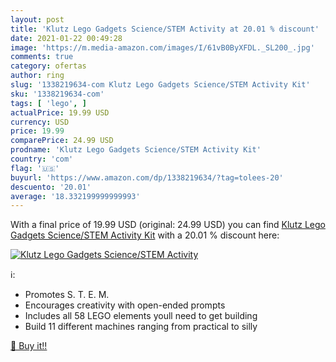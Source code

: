 ```yaml
---
layout: post
title: 'Klutz Lego Gadgets Science/STEM Activity at 20.01 % discount'
date: 2021-01-22 00:49:28
image: 'https://m.media-amazon.com/images/I/61vB0ByXFDL._SL200_.jpg'
comments: true
category: ofertas
author: ring
slug: '1338219634-com Klutz Lego Gadgets Science/STEM Activity Kit'
sku: '1338219634-com'
tags: [ 'lego', ]
actualPrice: 19.99 USD
currency: USD
price: 19.99
comparePrice: 24.99 USD
prodname: 'Klutz Lego Gadgets Science/STEM Activity Kit'
country: 'com'
flag: '🇺🇸'
buyurl: 'https://www.amazon.com/dp/1338219634/?tag=tolees-20'
descuento: '20.01'
average: '18.332199999999993'
---
```


With a final price of 19.99 USD (original: 24.99 USD) you can find [Klutz Lego Gadgets Science/STEM Activity Kit](https://www.amazon.com/dp/1338219634/?tag=tolees-20) with a  20.01 % discount here:

[![Klutz Lego Gadgets Science/STEM Activity](https://m.media-amazon.com/images/I/61vB0ByXFDL._SL200_.jpg)](https://www.amazon.com/dp/1338219634/?tag=tolees-20)

ℹ️:

- Promotes S. T. E. M.
- Encourages creativity with open-ended prompts
- Includes all 58 LEGO elements youll need to get building
- Build 11 different machines ranging from practical to silly

[🛒 Buy it!!](https://www.amazon.com/dp/1338219634/?tag=tolees-20)
